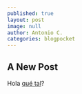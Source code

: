 ```yaml
---
published: true
layout: post
image: null
author: Antonio C.
categories: blogpocket
---
```

## A New Post

Hola [qué tal](https://www.blogpocket.com)?
